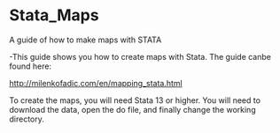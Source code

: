 # Stata_Maps
A guide of how to make maps with STATA

-This guide shows you how to create maps with Stata. The guide canbe found here:

http://milenkofadic.com/en/mapping_stata.html

To create the maps, you will need Stata 13 or higher. You will need to download the data, open the do file, and finally 
change the working directory.
